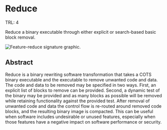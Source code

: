 Reduce
======

TRL: 4

Reduce a binary executable through either explicit or search-based
basic block removal.

![Feature-reduce signature graphic.](.feature-reduce.svg)

## Abstract
Reduce is a binary rewriting software transformation that takes a COTS
binary executable and the executable to remove unwanted code and data.
The code and data to be removed may be specified in two ways.  First,
an explicit list of blocks to remove can be provided.  Second, a
dynamic test of the binary may be provided and as many blocks as
possible will be removed while retaining functionality against the
provided test.  After removal of unwanted code and data the control
flow is re-routed around removed code blocks, and the resulting binary
image is compacted.  This can be useful when software includes
undesirable or unused features, especially when those features have a
negative impact on software performance or security.
